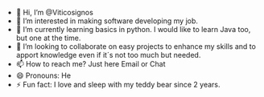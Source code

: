 - 👋 Hi, I’m @Viticosignos
- 👀 I’m interested in making software developing my job.
- 🌱 I’m currently learning basics in python. I would like to learn Java too, but one at the time.
- 💞️ I’m looking to collaborate on easy projects to enhance my skills and to apport knowledge even if it´s not too much but needed.
- 📫 How to reach me? Just here Email or Chat
- 😄 Pronouns: He
- ⚡ Fun fact: I love and sleep with my teddy bear since 2 years.

<!---
Viticosignos/Viticosignos is a ✨ special ✨ repository because its `README.md` (this file) appears on your GitHub profile.
You can click the Preview link to take a look at your changes.
--->
